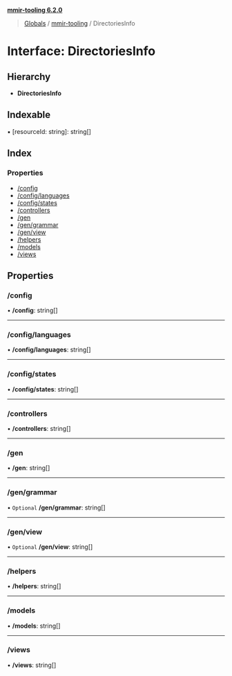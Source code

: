**[mmir-tooling 6.2.0](../README.md)**

> [Globals](../README.md) / [mmir-tooling](../modules/mmir_tooling.md) / DirectoriesInfo

# Interface: DirectoriesInfo

## Hierarchy

* **DirectoriesInfo**

## Indexable

▪ [resourceId: string]: string[]

## Index

### Properties

* [/config](mmir_tooling.directoriesinfo.md#/config)
* [/config/languages](mmir_tooling.directoriesinfo.md#/config/languages)
* [/config/states](mmir_tooling.directoriesinfo.md#/config/states)
* [/controllers](mmir_tooling.directoriesinfo.md#/controllers)
* [/gen](mmir_tooling.directoriesinfo.md#/gen)
* [/gen/grammar](mmir_tooling.directoriesinfo.md#/gen/grammar)
* [/gen/view](mmir_tooling.directoriesinfo.md#/gen/view)
* [/helpers](mmir_tooling.directoriesinfo.md#/helpers)
* [/models](mmir_tooling.directoriesinfo.md#/models)
* [/views](mmir_tooling.directoriesinfo.md#/views)

## Properties

### /config

•  **/config**: string[]

___

### /config/languages

•  **/config/languages**: string[]

___

### /config/states

•  **/config/states**: string[]

___

### /controllers

•  **/controllers**: string[]

___

### /gen

•  **/gen**: string[]

___

### /gen/grammar

• `Optional` **/gen/grammar**: string[]

___

### /gen/view

• `Optional` **/gen/view**: string[]

___

### /helpers

•  **/helpers**: string[]

___

### /models

•  **/models**: string[]

___

### /views

•  **/views**: string[]

